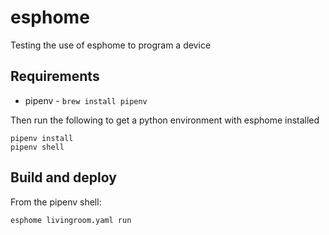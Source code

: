 # esphome

Testing the use of esphome to program a device

## Requirements

- pipenv - `brew install pipenv`

Then run the following to get a python environment with esphome installed

```
pipenv install
pipenv shell
```

## Build and deploy

From the pipenv shell:

```
esphome livingroom.yaml run
```
